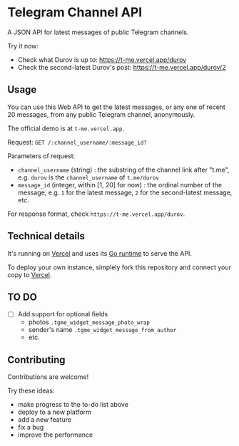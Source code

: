 Telegram Channel API
========================

A JSON API for latest messages of public Telegram channels. 

Try it now:

- Check what Durov is up to: https://t-me.vercel.app/durov
- Check the second-latest Durov's post: https://t-me.vercel.app/durov/2

Usage
-----

You can use this Web API to get the latest messages, or any one of recent 20 messages, from any public Telegram channel, anonymously.

The official demo is at `t-me.vercel.app`.

Request: `GET /:channel_username/:message_id?`

Parameters of request:
- `channel_username` (string) : the substring of the channel link after "t.me", e.g. `durov` is the `channel_username` of `t.me/durov` 
- `message_id` (integer, within [1, 20] for now) : the ordinal number of the message, e.g. `1` for the latest message, `2` for the second-latest message, etc.

For response format, check `https://t-me.vercel.app/durov`. 

Technical details
-----------------

It's running on [Vercel](https://vercel.com/) and uses its [Go runtime](https://vercel.com/docs/runtimes#official-runtimes/go) to serve the API.

To deploy your own instance, simplely fork this repository and connect your copy to [Vercel](https://vercel.com/). 


TO DO
-----

- [ ] Add support for optional fields
  + photos `.tgme_widget_message_photo_wrap`
  + sender's name `.tgme_widget_message_from_author` 
  + etc.

Contributing
------------

Contributions are welcome!

Try these ideas:
- make progress to the to-do list above
- deploy to a new platform
- add a new feature
- fix a bug
- improve the performance
